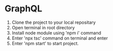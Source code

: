 # GraphQL

1. Clone the project to your local repositary
2. Open terminal in root directory
3. Install node module using 'npm i' command
4. Enter 'npx tsc' command on terminal and enter
5. Enter 'npm start' to start project.
